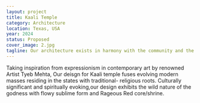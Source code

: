 ```yaml
---
layout: project
title: Kaali Temple
category: Architecture
location: Texas, USA
year: 2024
status: Proposed
cover_image: 2.jpg
tagline: Our architecture exists in harmony with the community and the forms that follows their emotion.
---
```



Taking inspiration from expressionism in contemporary art by renowned Artist Tyeb Mehta, Our deisgn for Kaali temple fuses evolving modern masses residing in the states with traditional- religious roots. Culturally significant and spiritually evoking,our design exhibits the wild nature of the godness with flowy sublime form and Rageous Red core/shrine.
